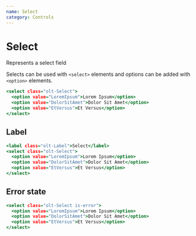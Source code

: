 ```yaml
---
name: Select
category: Controls
---
```


# Select

Represents a select field

Selects can be used with `<select>` elements and options can be added with `<option>` elements.

```1.html
<select class="olt-Select">
  <option value="LoremIpsum">Lorem Ipsum</option>
  <option value="DolorSitAmet">Dolor Sit Amet</option>
  <option value="EtVersus">Et Versus</option>
</select>
```

## Label

```label.html
<label class="olt-Label">Select</label>
<select class="olt-Select">
  <option value="LoremIpsum">Lorem Ipsum</option>
  <option value="DolorSitAmet">Dolor Sit Amet</option>
  <option value="EtVersus">Et Versus</option>
</select>
```

## Error state

```error.html
<select class="olt-Select is-error">
  <option value="LoremIpsum">Lorem Ipsum</option>
  <option value="DolorSitAmet">Dolor Sit Amet</option>
  <option value="EtVersus">Et Versus</option>
</select>
```

